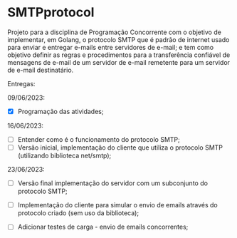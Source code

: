 # SMTPprotocol
Projeto para a disciplina de Programação Concorrente com o objetivo de implementar, em Golang, o protocolo SMTP que é padrão de internet usado para enviar e entregar e-mails entre servidores de e-mail; e tem como objetivo definir as regras e procedimentos para a transferência confiável de mensagens de e-mail de um servidor de e-mail remetente para um servidor de e-mail destinatário.


Entregas:

09/06/2023:

- [x] Programação das atividades;

16/06/2023: 

- [ ] Entender como é o funcionamento do protocolo SMTP;
- [ ] Versão inicial, implementação do cliente que utiliza o protocolo SMTP (utilizando biblioteca net/smtp);

23/06/2023: 

- [ ] Versão final implementação do servidor com um subconjunto do protocolo SMTP;
- [ ] Implementação do cliente para simular o envio de emails através do protocolo criado (sem uso da biblioteca);
- [ ] Adicionar testes de carga - envio de emails concorrentes;

